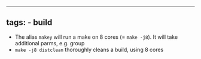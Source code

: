 ----
tags:
    - build
----

 - The alias `makey` will run a make on 8 cores (= `make -j8`).  It will take additional parms, e.g. group
 - `make -j8 distclean` thoroughly cleans a build, using 8 cores